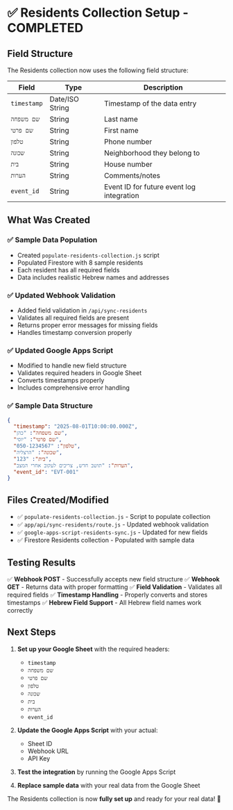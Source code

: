 # ✅ Residents Collection Setup - COMPLETED

## Field Structure

The Residents collection now uses the following field structure:

| Field | Type | Description |
|-------|------|-------------|
| `timestamp` | Date/ISO String | Timestamp of the data entry |
| `שם משפחה` | String | Last name |
| `שם פרטי` | String | First name |
| `טלפון` | String | Phone number |
| `שכונה` | String | Neighborhood they belong to |
| `בית` | String | House number |
| `הערות` | String | Comments/notes |
| `event_id` | String | Event ID for future event log integration |

## What Was Created

### ✅ **Sample Data Population**
- Created `populate-residents-collection.js` script
- Populated Firestore with 8 sample residents
- Each resident has all required fields
- Data includes realistic Hebrew names and addresses

### ✅ **Updated Webhook Validation**
- Added field validation in `/api/sync-residents`
- Validates all required fields are present
- Returns proper error messages for missing fields
- Handles timestamp conversion properly

### ✅ **Updated Google Apps Script**
- Modified to handle new field structure
- Validates required headers in Google Sheet
- Converts timestamps properly
- Includes comprehensive error handling

### ✅ **Sample Data Structure**
```json
{
  "timestamp": "2025-08-01T10:00:00.000Z",
  "שם משפחה": "כהן",
  "שם פרטי": "יוסי",
  "טלפון": "050-1234567",
  "שכונה": "הרצליה",
  "בית": "123",
  "הערות": "תושב חדש, צריכים לעקוב אחרי המצב",
  "event_id": "EVT-001"
}
```

## Files Created/Modified

- ✅ `populate-residents-collection.js` - Script to populate collection
- ✅ `app/api/sync-residents/route.js` - Updated webhook validation
- ✅ `google-apps-script-residents-sync.js` - Updated for new fields
- ✅ Firestore Residents collection - Populated with sample data

## Testing Results

✅ **Webhook POST** - Successfully accepts new field structure
✅ **Webhook GET** - Returns data with proper formatting
✅ **Field Validation** - Validates all required fields
✅ **Timestamp Handling** - Properly converts and stores timestamps
✅ **Hebrew Field Support** - All Hebrew field names work correctly

## Next Steps

1. **Set up your Google Sheet** with the required headers:
   - `timestamp`
   - `שם משפחה`
   - `שם פרטי`
   - `טלפון`
   - `שכונה`
   - `בית`
   - `הערות`
   - `event_id`

2. **Update the Google Apps Script** with your actual:
   - Sheet ID
   - Webhook URL
   - API Key

3. **Test the integration** by running the Google Apps Script

4. **Replace sample data** with your real data from the Google Sheet

The Residents collection is now **fully set up** and ready for your real data! 🎉 